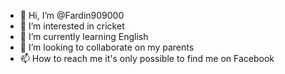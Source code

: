 - 👋 Hi, I’m @Fardin909000
- 👀 I’m interested in cricket 
- 🌱 I’m currently learning English 
- 💞️ I’m looking to collaborate on my parents 
- 📫 How to reach me it's only possible to find me on Facebook 

<!---
Fardin909000/Fardin909000 is a ✨ special ✨ repository because its `README.md` (this file) appears on your GitHub profile.
You can click the Preview link to take a look at your changes.
--->
